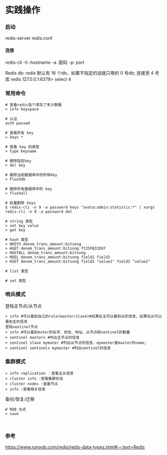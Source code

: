 # 实践操作

### 启动

redis-server redis.conf

#### 连接

redis-cli
-h :hostname
-a :密码
-p: port

Redis db:
redis 默认有 16 个db，如果不指定的话就只用的 0 号db;
连接至 4 号库
redis 127.0.0.1:6379> select 4

### 常用命令

```
# 查看redis各个库存了多少数据
> info keyspace

# 认证
auth passwd

# 查看所有 key
> keys *

# 查看 key 的类型
> type keyname

# 删除指定key
> del key

# 删除当前数据库中的所有Key
> Flushdb

# 删除所有数据库中的 key
> flushall

# 批量删除 keys
$ redis-cli -n 9 -a password keys "avata:admin:statistic:*" | xargs redis-cli -n 9 -a password del

# string 类型
> set key value
> get key

# hash 类型
> HKEYS denom_trans_amount:bitsong
> HGET denom_trans_amount:bitsong ft25FB31D97
> HGETALL denom_trans_amount:bitsong
> HDEL denom_trans_amount:bitsong field1 field2
> HSET denom_trans_amount:bitsong field1 "value1" field2 "value2"

# list 类型

# set 类型

```



### 哨兵模式

登陆主节点/从节点

```
> info #可以看到自己的role(master/slave)#如果在主可以看到从的信息，如果在从可以看到主的信息
登陆sentinel节点
> info #可以看到mster的名字、状态、地址、从节点和sentinel的数量
> sentinel masters #列出主节点的信息
> sentinel slave mymater #列出从节点的信息，mymaster是master的name;
> sentinel sentinels mymaster #列出sentinel的信息
```



### 集群模式

```
> info replication ：查看主从信息
> cluster info :查看集群状态
> cluster nodes :查看节点
> info :查看相关信息
```



备份/恢复/迁移

```
# RDB 方式
> save



```





### 参考

https://www.runoob.com/redis/redis-data-types.html#:~:text=Redis
